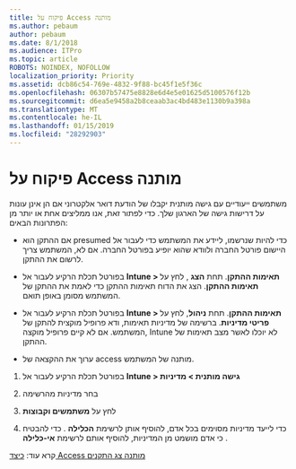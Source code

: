 ```yaml
---
title: פיקוח על Access מותנה
ms.author: pebaum
author: pebaum
ms.date: 8/1/2018
ms.audience: ITPro
ms.topic: article
ROBOTS: NOINDEX, NOFOLLOW
localization_priority: Priority
ms.assetid: dcb86c54-769e-4832-9f88-bc45f1e5f36c
ms.openlocfilehash: 06307b57475e8828e6d4e5e01625d5100576f12b
ms.sourcegitcommit: d6ea5e9458a2b8ceaab3ac4bd483e1130b9a398a
ms.translationtype: MT
ms.contentlocale: he-IL
ms.lasthandoff: 01/15/2019
ms.locfileid: "28292903"
---
```

# <a name="monitoring-conditional-access"></a>פיקוח על Access מותנה

משתמשים ייעודיים עם גישה מותנית יקבלו של הודעת דואר אלקטרוני אם הן אינן עונות על דרישות גישה של הארגון שלך. כדי לפתור זאת, אנו ממליצים אחת או יותר מן הפתרונות הבאים:
  
- אם ההתקן הוא presumed כדי להיות שנרשמו, ליידע את המשתמש כדי לעבור אל היישום פורטל החברה ולוודא שהוא יופיע בפורטל החברה. אם לא, המשתמש צריך לרשום את ההתקן.
    
- בפורטל תכלת הרקיע לעבור אל **Intune \> תאימות ההתקן**. תחת **הצג** , לחץ על **תאימות ההתקן**. הצג את הדוח תאימות ההתקן כדי לאמת את ההתקן של המשתמש מסומן באופן תואם. 
    
- בפורטל תכלת הרקיע לעבור אל **Intune \> תאימות ההתקן**. תחת **ניהול**, לחץ על **פריטי מדיניות**. ברשימה של מדיניות תאימות, ודא פרופיל מוקצית להתקן של המשתמש. אם לא קיים פרופיל מוקצה, Intune לא יוכלו לאשר מצב תאימות של ההתקן. 
    
- ערוך את ההקצאה של access מותנה של המשתמש.
    
1. בפורטל תכלת הרקיע לעבור אל **Intune \> גישה מותנית \> מדיניות**
    
2. בחר מדיניות מהרשימה
    
3. לחץ על **משתמשים וקבוצות**
    
4. כדי לייעד מדיניות מסוימים בכל אדם, להוסיף אותן לרשימת **הכלילה** . כדי להבטיח כי אדם מושמט מן המדיניות, להוסיף אותם לרשימת **אי-כלילה** . 
    
קרא עוד: [כיצד Access מותנה צג התקנים](https://docs.microsoft.com/en-us/intune/conditional-access-exchange-monitor)
  

